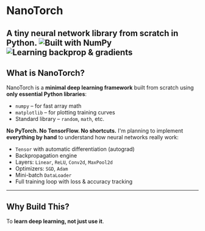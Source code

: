 # NanoTorch  
**A tiny neural network library from scratch in Python.**
![Built with NumPy](https://img.shields.io/badge/built%20with-NumPy-blue)  
![Learning backprop & gradients](https://img.shields.io/badge/learning%20focus-backprop%20%26%20gradients-green)
---
## What is NanoTorch?
NanoTorch is a **minimal deep learning framework** built from scratch using **only essential Python libraries**:
- `numpy` – for fast array math  
- `matplotlib` – for plotting training curves  
- Standard library – `random`, `math`, etc.

**No PyTorch. No TensorFlow. No shortcuts.**
I'm planning to implement **everything by hand** to understand how neural networks really work:
- `Tensor` with automatic differentiation (autograd)
- Backpropagation engine
- Layers: `Linear`, `ReLU`, `Conv2d`, `MaxPool2d`
- Optimizers: `SGD`, `Adam`
- Mini-batch `DataLoader`
- Full training loop with loss & accuracy tracking
---
## Why Build This?
To **learn deep learning, not just use it**.  
